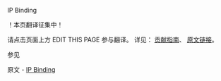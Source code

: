  IP Binding

 ！本页翻译征集中！

请点击页面上方 EDIT THIS PAGE 参与翻译。
详见：
[贡献指南]( https://github.com/JinMuInfo/MongoDB-Manual-zh/blob/master/CONTRIBUTING.md )、
[原文链接](  https://docs.mongodb.com/manual/core/security-mongodb-configuration/  )。

 参见

原文 - [IP Binding]( https://docs.mongodb.com/manual/core/security-mongodb-configuration/ )

